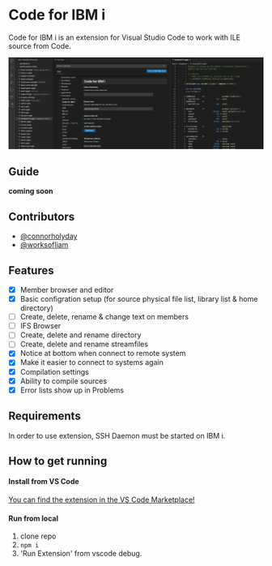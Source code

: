 # Code for IBM i

Code for IBM i is an extension for Visual Studio Code to work with ILE source from Code.

![](media/image.png)

## Guide

**coming soon**

## Contributors

* [@connorholyday](https://github.com/connorholyday)
* [@worksofliam](https://github.com/worksofliam)

## Features

* [X] Member browser and editor
* [X] Basic configration setup (for source physical file list, library list & home directory)
* [ ] Create, delete, rename & change text on members
* [ ] IFS Browser
* [ ] Create, delete and rename directory
* [ ] Create, delete and rename streamfiles
* [X] Notice at bottom when connect to remote system
* [X] Make it easier to connect to systems again
* [X] Compilation settings
* [X] Ability to compile sources
* [X] Error lists show up in Problems

## Requirements

In order to use extension, SSH Daemon must be started on IBM i.

## How to get running

#### Install from VS Code

[You can find the extension in the VS Code Marketplace!](https://marketplace.visualstudio.com/items?itemName=HalcyonTechLtd.code-for-ibmi)

#### Run from local

1. clone repo
2. `npm i`
3. 'Run Extension' from vscode debug.
